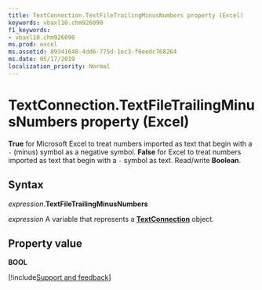 ```yaml
---
title: TextConnection.TextFileTrailingMinusNumbers property (Excel)
keywords: vbaxl10.chm926090
f1_keywords:
- vbaxl10.chm926090
ms.prod: excel
ms.assetid: 89341648-4dd6-775d-1ec3-f6eedc768264
ms.date: 05/17/2019
localization_priority: Normal
---
```



# TextConnection.TextFileTrailingMinusNumbers property (Excel)

**True** for Microsoft Excel to treat numbers imported as text that begin with a `-` (minus) symbol as a negative symbol. **False** for Excel to treat numbers imported as text that begin with a `-` symbol as text. Read/write **Boolean**.


## Syntax

_expression_.**TextFileTrailingMinusNumbers**

_expression_ A variable that represents a **[TextConnection](Excel.TextConnection.md)** object.


## Property value

**BOOL**



[!include[Support and feedback](~/includes/feedback-boilerplate.md)]